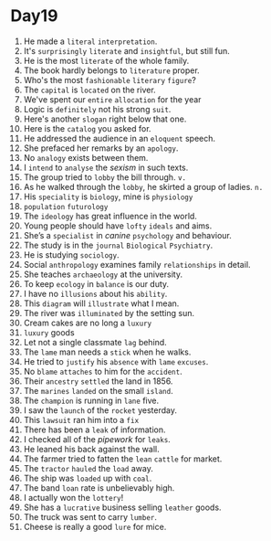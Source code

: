 # Day19

1. He made a `literal` `interpretation`.
2. It's `surprisingly` `literate` and `insightful`, but still fun.
3. He is the most `literate` of the whole family.
4. The book hardly belongs to `literature` proper.
5. Who's the most `fashionable` `literary` `figure`?
6. The `capital` is `located` on the river.
7. We've spent our `entire` `allocation` for the year
8. Logic is `definitely` not his strong `suit`.
9. Here's another `slogan` right below that one.
10. Here is the `catalog` you asked for.
11. He addressed the audience in an `eloquent` speech.
12. She prefaced her remarks by an `apology`.
13. No `analogy` exists between them.
14. I `intend` to `analyse` the _sexism_ in such texts.
15. The group tried to `lobby` the bill through. `v.`
16. As he walked through the `lobby`, he skirted a group of ladies. `n.`
17. His `speciality` is `biology`, mine is `physiology`
18. `population` `futurology`
19. The `ideology` has great influence in the world.
20. Young people should have `lofty` `ideals` and aims.
21. She’s a `specialist` in _canine_ `psychology` and behaviour.
22. The study is in the `journal` `Biological` `Psychiatry`.
23. He is studying `sociology`.
24. Social `anthropology` examines family `relationships` in detail.
25. She teaches `archaeology` at the university.
26. To keep `ecology` in `balance` is our duty.
27. I have no `illusions` about his `ability`.
28. This `diagram` will `illustrate` what I mean.
29. The river was `illuminated` by the setting sun.
30. Cream cakes are no long a `luxury`
31. `luxury` goods
32. Let not a single classmate `lag` behind.
33. The `lame` man needs a `stick` when he walks.
34. He tried to `justify` his `absence` with `lame` `excuses`.
35. No `blame` `attaches` to him for the `accident`.
36. Their `ancestry` `settled` the land in 1856.
37. The `marines` `landed` on the small `island`.
38. The `champion` is running in `lane` five.
39. I saw the `launch` of the `rocket` yesterday.
40. This `lawsuit` ran him into a `fix`
41. There has been a `leak` of information.
42. I checked all of the _pipework_ for `leaks`.
43. He leaned his back against the wall.
44. The farmer tried to fatten the `lean` `cattle` for market.
45. The `tractor` `hauled` the `load` away.
46. The ship was `loaded` up with `coal`.
47. The band `loan` rate is unbelievably high.
48. I actually won the `lottery`!
49. She has a `lucrative` business selling `leather` goods.
50. The truck was sent to carry `lumber`.
51. Cheese is really a good `lure` for mice.


<ClickAble />
